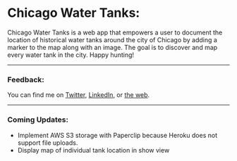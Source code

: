 # Chicago Water Tanks:

Chicago Water Tanks is a web app that empowers a user to document the location of historical water tanks around the city of Chicago by adding a marker to the map along with an image. The goal is to discover and map every water tank in the city. Happy hunting!

---

### Feedback:

You can find me on [Twitter](https://twitter.com/loudmouse312), [LinkedIn](https://www.linkedin.com/in/nolanneeley/), or [the web](http://loudmouse.xyz/).

---

### Coming Updates:
* Implement AWS S3 storage with Paperclip because Heroku does not support file uploads.
* Display map of individual tank location in show view
